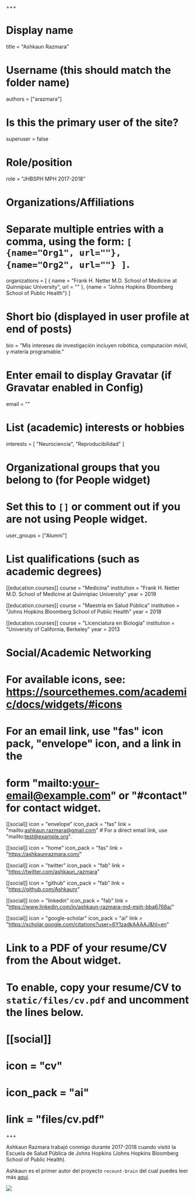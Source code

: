 +++
# Display name
title = "Ashkaun Razmara"

# Username (this should match the folder name)
authors = ["arazmara"]

# Is this the primary user of the site?
superuser = false

# Role/position
role = "JHBSPH MPH 2017-2018"

# Organizations/Affiliations
#   Separate multiple entries with a comma, using the form: `[ {name="Org1", url=""}, {name="Org2", url=""} ]`.
organizations = [ { name = "Frank H. Netter M.D. School of Medicine at Quinnipiac  University", url = "" }, {name = "Johns Hopkins Bloomberg School of Public Health"} ]

# Short bio (displayed in user profile at end of posts)
bio = "Mis intereses de investigación incluyen robótica, computación móvil, y matería programable."

# Enter email to display Gravatar (if Gravatar enabled in Config)
email = ""

# List (academic) interests or hobbies
interests = [
  "Neurociencia",
  "Reproducibilidad"
]

# Organizational groups that you belong to (for People widget)
#   Set this to `[]` or comment out if you are not using People widget.
user_groups = ["Alumni"]

# List qualifications (such as academic degrees)
[[education.courses]]
  course = "Medicina"
  institution = "Frank H. Netter M.D. School of Medicine at Quinnipiac University"
  year = 2019
  
[[education.courses]]
  course = "Maestría en Salud Pública"
  institution = "Johns Hopkins Bloomberg School of Public Health"
  year = 2018

[[education.courses]]
  course = "Licenciatura en Biología"
  institution = "University of California, Berkeley"
  year = 2013

# Social/Academic Networking
# For available icons, see: https://sourcethemes.com/academic/docs/widgets/#icons
#   For an email link, use "fas" icon pack, "envelope" icon, and a link in the
#   form "mailto:your-email@example.com" or "#contact" for contact widget.

[[social]]
  icon = "envelope"
  icon_pack = "fas"
  link = "mailto:ashkaun.razmara@gmail.com"  # For a direct email link, use "mailto:test@example.org".
  
[[social]]
icon = "home"
icon_pack = "fas"
link = "https://ashkaunrazmara.com/"

[[social]]
  icon = "twitter"
  icon_pack = "fab"
  link = "https://twitter.com/ashkaun_razmara"

[[social]]
  icon = "github"
  icon_pack = "fab"
  link = "https://github.com/Ashkaunr"
  
[[social]]
  icon = "linkedin"
  icon_pack = "fab"
  link = "https://www.linkedin.com/in/ashkaun-razmara-md-mph-bba6768a/"
  
[[social]]
  icon = "google-scholar"
  icon_pack = "ai"
  link = "https://scholar.google.com/citations?user=6Y1zadkAAAAJ&hl=en"

# Link to a PDF of your resume/CV from the About widget.
# To enable, copy your resume/CV to `static/files/cv.pdf` and uncomment the lines below.
# [[social]]
#   icon = "cv"
#   icon_pack = "ai"
#   link = "files/cv.pdf"

+++

Ashkaun Razmara trabajó conmigo durante 2017-2018 cuando visitó la Escuela de Salud Pública de Johns Hopkins (Johns Hopkins Bloomberg School of Public Health).

Ashkaun es el primer autor del proyecto `recount-brain` del cual puedes leer más [aquí](http://LieberInstitute.github.io/recount-brain/).

![](/media/recount_brain.png)


<!-- ![](http://ghchart.rshah.org/DA2536/Ashkaunr.svg) -->

